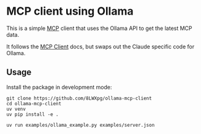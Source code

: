# MCP client using Ollama

This is a simple [MCP](https://modelcontextprotocol.io) client that uses the Ollama API to get the latest MCP data.

It follows the [MCP Client](https://modelcontextprotocol.io/tutorials/building-a-client) docs, but swaps out the
Claude specific code for Ollama.

## Usage

Install the package in development mode:

```shell
git clone https://github.com/8LWXpg/ollama-mcp-client
cd ollama-mcp-client
uv venv
uv pip install -e .
```

```shell
uv run examples/ollama_example.py examples/server.json
```
